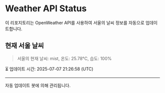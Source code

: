 
# Weather API Status

이 리포지토리는 OpenWeather API를 사용하여 서울의 날씨 정보를 자동으로 업데이트합니다.

## 현재 서울 날씨
> 서울의 현재 날씨: mist, 온도: 25.78°C, 습도: 100%

⏳ 업데이트 시간: 2025-07-07 21:26:58 (UTC)

---
자동 업데이트 봇에 의해 관리됩니다.
